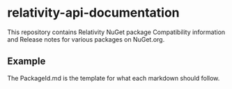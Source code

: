 # relativity-api-documentation

This repository contains Relativity NuGet package Compatibility information and Release notes for various packages on NuGet.org.

## Example

The PackageId.md is the template for what each markdown should follow.
